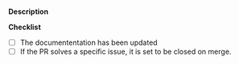 **Description**

**Checklist**

- [ ] The documententation has been updated
- [ ] If the PR solves a specific issue, it is set to be closed on merge.